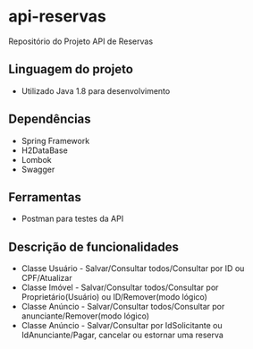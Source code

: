 # api-reservas
Repositório do Projeto API de Reservas

## Linguagem do projeto
- Utilizado Java 1.8 para desenvolvimento

## Dependências
- Spring Framework
- H2DataBase
- Lombok
- Swagger

## Ferramentas
- Postman para testes da API

## Descrição de funcionalidades
- Classe Usuário - Salvar/Consultar todos/Consultar por ID ou CPF/Atualizar
- Classe Imóvel - Salvar/Consultar todos/Consultar por Proprietário(Usuário) ou ID/Remover(modo lógico)
- Classe Anúncio - Salvar/Consultar todos/Consultar por anunciante/Remover(modo lógico)
- Classe Anúncio - Salvar/Consultar por IdSolicitante ou IdAnunciante/Pagar, cancelar ou estornar uma reserva
